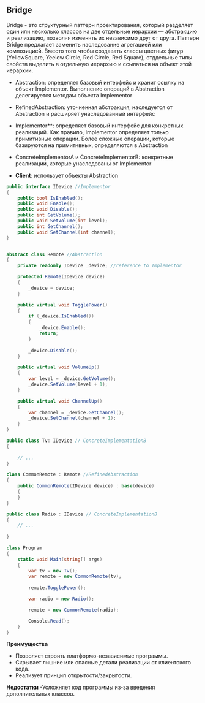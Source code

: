 ## Bridge

Bridge - это структурный паттерн проектирования, который разделяет один или несколько классов на две отдельные иерархии — абстракцию и реализацию, позволяя изменять их независимо друг от друга. Паттерн Bridge предлагает заменить наследование агрегацией или композицией. Вместо того чтобы создавать классы цветных фигур (YellowSquare, Yeelow Circle, Red Circle, Red Square), отддельные типы свойств выделить в отдельную иерархию и ссылаться на объект этой иерархии.

- Abstraction: определяет базовый интерфейс и хранит ссылку на объект Implementor. Выполнение операций в Abstraction делегируется методам объекта Implementor

- RefinedAbstraction: уточненная абстракция, наследуется от Abstraction и расширяет унаследованный интерфейс

- Implementor**: определяет базовый интерфейс для конкретных реализаций. Как правило, Implementor определяет только примитивные операции. Более сложные операции, которые базируются на примитивных, определяются в Abstraction

- ConcreteImplementorA и ConcreteImplementorB: конкретные реализации, которые унаследованы от Implementor

- **Client**: использует объекты Abstraction

```csharp
public interface IDevice //Implementor
{
    public bool IsEnabled();
    public void Enable();
    public void Disable();
    public int GetVolume();
    public void SetVolume(int level);
    public int GetChannel();
    public void SetChannel(int channel);
}


abstract class Remote //Abstraction
{
    private readonly IDevice _device; //reference to Implementor

    protected Remote(IDevice device)
    {
        _device = device;
    }

    public virtual void TogglePower()
    {
        if (_device.IsEnabled())
        {
            _device.Enable();
            return;
        }
        
        _device.Disable();
    }

    public virtual void VolumeUp()
    {
        var level = _device.GetVolume();
        _device.SetVolume(level + 1);
    }

    public virtual void ChannelUp()
    {
        var channel = _device.GetChannel();
        _device.SetChannel(channel + 1);
    }
}

public class Tv: IDevice // ConcreteImplementationB
{
   
    // ...
}

class CommonRemote : Remote //RefinedAbstraction
{
    public CommonRemote(IDevice device) : base(device)
    {
    }
}

public class Radio : IDevice // ConcreteImplementationB
{
    // ...
   
}

class Program
{
    static void Main(string[] args)
    {
        var tv = new Tv();
        var remote = new CommonRemote(tv);
        
        remote.TogglePower();

        var radio = new Radio();

        remote = new CommonRemote(radio);

        Console.Read();
    }
}

```

**Преимущества**
- Позволяет строить платформо-независимые программы.
- Скрывает лишние или опасные детали реализации от клиентского кода.
- Реализует принцип открытости/закрытости.

**Недостатки**
-Усложняет код программы из-за введения дополнительных классов.
